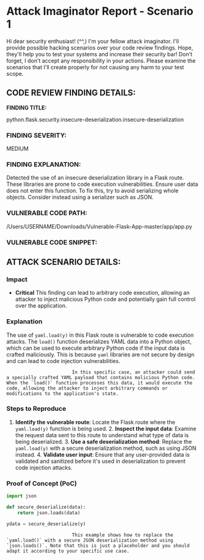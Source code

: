 
# Attack Imaginator Report - Scenario 1

Hi dear security enthusiast! (^^,)
I'm your fellow attack imaginator. I'll provide possible hacking scenarios over your code review findings.
Hope, they'll help you to test your systems and increase their security bar! 
Don't forget, I don't accept any responsibility in your actions.
Please examine the scenarios that I'll create properly for not causing any harm to your test scope.

## CODE REVIEW FINDING DETAILS:

**FINDING TITLE:**  

python.flask.security.insecure-deserialization.insecure-deserialization

### FINDING SEVERITY:

MEDIUM

### FINDING EXPLANATION:

Detected the use of an insecure deserialization library in a Flask route. These libraries are prone to code execution vulnerabilities. Ensure user data does not enter this function. To fix this, try to avoid serializing whole objects. Consider instead using a serializer such as JSON.

### VULNERABLE CODE PATH:

/Users/USERNAME/Downloads/Vulnerable-Flask-App-master/app/app.py


### VULNERABLE CODE SNIPPET:


## ATTACK SCENARIO DETAILS:

### Impact

- **Critical**
                        This finding can lead to arbitrary code execution, allowing an attacker to inject malicious Python code and potentially gain full control over the application.

### Explanation

The use of `yaml.load(y)` in this Flask route is vulnerable to code execution attacks. The `load()` function deserializes YAML data into a Python object, which can be used to execute arbitrary Python code if the input data is crafted maliciously. This is because `yaml` libraries are not secure by design and can lead to code injection vulnerabilities.

                            In this specific case, an attacker could send a specially crafted YAML payload that contains malicious Python code. When the `load()` function processes this data, it would execute the code, allowing the attacker to inject arbitrary commands or modifications to the application's state.

### Steps to Reproduce

1. **Identify the vulnerable route**: Locate the Flask route where the `yaml.load(y)` function is being used.
                            2. **Inspect the input data**: Examine the request data sent to this route to understand what type of data is being deserialized.
                            3. **Use a safe deserialization method**: Replace the `yaml.load(y)` with a secure deserialization method, such as using JSON instead.
                            4. **Validate user input**: Ensure that any user-provided data is validated and sanitized before it's used in deserialization to prevent code injection attacks.

### Proof of Concept (PoC)

```python
import json

def secure_deserialize(data):
    return json.loads(data)

ydata = secure_deserialize(y)
```

                            This example shows how to replace the `yaml.load()` with a secure JSON deserialization method using `json.loads()`. Note that this is just a placeholder and you should adapt it according to your specific use case.
